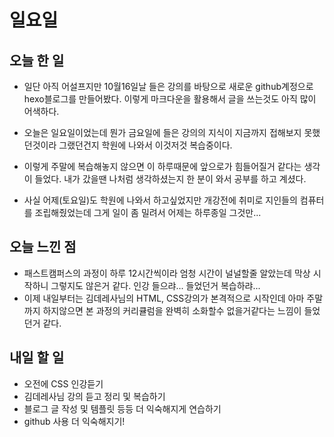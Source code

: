 # 일요일

## 오늘 한 일
 
 - 일단 아직 어설프지만 10월16일날 들은 강의를 바탕으로 새로운 github계정으로 
 hexo블로그를 만들어봤다. 이렇게 마크다운을 활용해서 글을 쓰는것도 아직 많이 어색하다.

 - 오늘은 일요일이었는데 뭔가 금요일에 들은 강의의 지식이 지금까지 접해보지 못했던것이라 그랬던건지
 학원에 나와서 이것저것 복습중이다.
 
 - 이렇게 주말에 복습해놓지 않으면 이 하루때문에 앞으로가 힘들어질거 같다는 생각이 들었다.
 내가 갔을땐 나처럼 생각하셨는지 한 분이 와서 공부를 하고 계셨다.

 - 사실 어제(토요일)도 학원에 나와서 하고싶었지만 개강전에 취미로 지인들의 컴퓨터를 조립해줬었는데
 그게 일이 좀 밀려서 어제는 하루종일 그것만...

 ## 오늘 느낀 점
 - 패스트캠퍼스의 과정이 하루 12시간씩이라 엄청 시간이 널널할줄 알았는데 막상 시작하니
 그렇지도 않은거 같다. 인강 들으랴... 들었던거 복습하랴... 
 - 이제 내일부터는 김데레사님의 HTML, CSS강의가 본격적으로 시작인데 아마 주말까지 하지않으면 
 본 과정의 커리큘럼을 완벽히 소화할수 없을거같다는 느낌이 들었던거 같다.

 ## 내일 할 일
 - 오전에 CSS 인강듣기
 - 김데레사님 강의 듣고 정리 및 복습하기
 - 블로그 글 작성 및 템플릿 등등 더 익숙해지게 연습하기
 - github 사용 더 익숙해지기!
